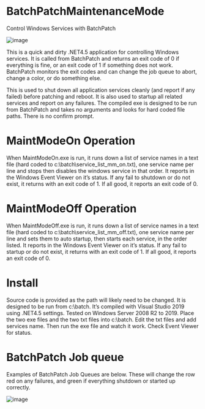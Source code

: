 # BatchPatchMaintenanceMode
Control Windows Services with BatchPatch

![image](https://user-images.githubusercontent.com/107140997/172727331-172e7687-ab1d-48a8-ac49-45eb5b2efb7d.png)


This is a quick and dirty .NET4.5 application for controlling Windows services.  It is called from BatchPatch and returns an exit code of 0 if everything is fine, or an exit code of 1 if something does not work. BatchPatch monitors the exit codes and can change the job queue to abort, change a color, or do something else. 

This is used to shut down all application services cleanly (and report if any failed) before patching and reboot. It is also used to startup all related services and report on any failures. The compiled exe is designed to be run from BatchPatch and takes no arguments and looks for hard coded file paths. There is no confirm prompt.

# MaintModeOn Operation
When MaintModeOn.exe is run, it runs down a list of service names in a text file (hard coded to c:\batch\service_list_mm_on.txt), one service name per line and stops then disables the windows service in that order. It reports in the Windows Event Viewer on it’s status. If any fail to shutdown or do not exist, it returns with an exit code of 1. If all good, it reports an exit code of 0. 

# MaintModeOff Operation
When MaintModeOff.exe is run, it runs down a list of service names in a text file (hard coded to c:\batch\service_list_mm_off.txt), one service name per line and sets them to auto startup, then starts each service, in the order listed. It reports in the Windows Event Viewer on it’s status. If any fail to startup or do not exist, it returns with an exit code of 1. If all good, it reports an exit code of 0. 

# Install
Source code is provided as the path will likely need to be changed. It is designed to be run from c:\batch\. It’s compiled with Visual Studio 2019 using .NET4.5 settings. Tested on Windows Server 2008 R2 to 2019.  Place the two exe files and the two txt files into c:\batch\. Edit the txt files and add services name. Then run the exe file and watch it work. Check Event Viewer for status. 

# BatchPatch Job queue
Examples of BatchPatch Job Queues are below. These will change the row red on any failures, and green if everything shutdown or started up correctly. 


![image](https://user-images.githubusercontent.com/107140997/172726245-dccd880e-5129-4efb-97b1-4355c917af9a.png)


